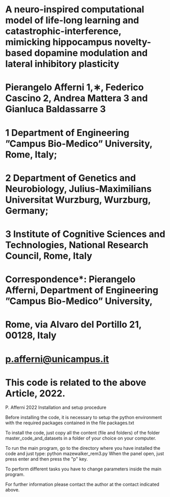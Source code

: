 # A neuro-inspired computational model of life-long learning and catastrophic-interference, mimicking hippocampus novelty-based dopamine modulation and lateral inhibitory plasticity
# Pierangelo Afferni 1,∗, Federico Cascino 2, Andrea Mattera 3 and Gianluca Baldassarre 3
# 1 Department of Engineering ”Campus Bio-Medico” University, Rome, Italy;
# 2 Department of Genetics and Neurobiology, Julius-Maximilians Universitat Wurzburg, Wurzburg, Germany; 
# 3 Institute of Cognitive Sciences and Technologies, National Research Council, Rome, Italy
# Correspondence*: Pierangelo Afferni, Department of Engineering ”Campus Bio-Medico” University,
# Rome, via Alvaro del Portillo 21, 00128, Italy
# p.afferni@unicampus.it
# This code is related to the above Article, 2022.

P. Afferni 2022
Installation and setup procedure

Before installing the code, it is necessary to setup the python environment with the required packages contained in the file packages.txt

To install the code, just copy all the content (file and folders) of the folder master_code_and_datasets in a folder of your choice on your computer.

To run the main program, go to the directory where you have installed the code and just type: python mazewalker_rem3.py
When the panel open, just press enter and then press the "p" key.

To perform different tasks you have to change parameters inside the main program.

For further information please contact the author at the contact indicated above.
